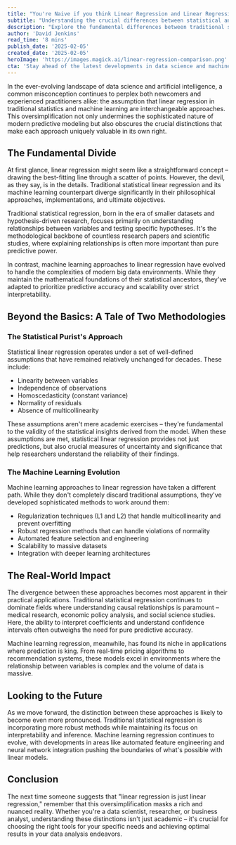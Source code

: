 ```yaml
---
title: "You're Naive if you think Linear Regression and Linear Regression are the Same Thing"
subtitle: "Understanding the crucial differences between statistical and machine learning approaches to linear regression"
description: "Explore the fundamental differences between traditional statistical linear regression and machine learning approaches. Learn why treating them as interchangeable can lead to suboptimal results and discover how to choose the right approach for your specific needs."
author: 'David Jenkins'
read_time: '8 mins'
publish_date: '2025-02-05'
created_date: '2025-02-05'
heroImage: 'https://images.magick.ai/linear-regression-comparison.png'
cta: 'Stay ahead of the latest developments in data science and machine learning. Follow us on LinkedIn for more in-depth analysis and expert insights into the evolving world of statistical and machine learning methodologies.'
---
```


In the ever-evolving landscape of data science and artificial intelligence, a common misconception continues to perplex both newcomers and experienced practitioners alike: the assumption that linear regression in traditional statistics and machine learning are interchangeable approaches. This oversimplification not only undermines the sophisticated nature of modern predictive modeling but also obscures the crucial distinctions that make each approach uniquely valuable in its own right.

## The Fundamental Divide

At first glance, linear regression might seem like a straightforward concept – drawing the best-fitting line through a scatter of points. However, the devil, as they say, is in the details. Traditional statistical linear regression and its machine learning counterpart diverge significantly in their philosophical approaches, implementations, and ultimate objectives.

Traditional statistical regression, born in the era of smaller datasets and hypothesis-driven research, focuses primarily on understanding relationships between variables and testing specific hypotheses. It's the methodological backbone of countless research papers and scientific studies, where explaining relationships is often more important than pure predictive power.

In contrast, machine learning approaches to linear regression have evolved to handle the complexities of modern big data environments. While they maintain the mathematical foundations of their statistical ancestors, they've adapted to prioritize predictive accuracy and scalability over strict interpretability.

## Beyond the Basics: A Tale of Two Methodologies

### The Statistical Purist's Approach

Statistical linear regression operates under a set of well-defined assumptions that have remained relatively unchanged for decades. These include:

- Linearity between variables
- Independence of observations
- Homoscedasticity (constant variance)
- Normality of residuals
- Absence of multicollinearity

These assumptions aren't mere academic exercises – they're fundamental to the validity of the statistical insights derived from the model. When these assumptions are met, statistical linear regression provides not just predictions, but also crucial measures of uncertainty and significance that help researchers understand the reliability of their findings.

### The Machine Learning Evolution

Machine learning approaches to linear regression have taken a different path. While they don't completely discard traditional assumptions, they've developed sophisticated methods to work around them:

- Regularization techniques (L1 and L2) that handle multicollinearity and prevent overfitting
- Robust regression methods that can handle violations of normality
- Automated feature selection and engineering
- Scalability to massive datasets
- Integration with deeper learning architectures

## The Real-World Impact

The divergence between these approaches becomes most apparent in their practical applications. Traditional statistical regression continues to dominate fields where understanding causal relationships is paramount – medical research, economic policy analysis, and social science studies. Here, the ability to interpret coefficients and understand confidence intervals often outweighs the need for pure predictive accuracy.

Machine learning regression, meanwhile, has found its niche in applications where prediction is king. From real-time pricing algorithms to recommendation systems, these models excel in environments where the relationship between variables is complex and the volume of data is massive.

## Looking to the Future

As we move forward, the distinction between these approaches is likely to become even more pronounced. Traditional statistical regression is incorporating more robust methods while maintaining its focus on interpretability and inference. Machine learning regression continues to evolve, with developments in areas like automated feature engineering and neural network integration pushing the boundaries of what's possible with linear models.

## Conclusion

The next time someone suggests that "linear regression is just linear regression," remember that this oversimplification masks a rich and nuanced reality. Whether you're a data scientist, researcher, or business analyst, understanding these distinctions isn't just academic – it's crucial for choosing the right tools for your specific needs and achieving optimal results in your data analysis endeavors.
